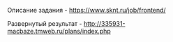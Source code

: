 Описание задания - https://www.sknt.ru/job/frontend/

Развернутый результат - http://335931-macbaze.tmweb.ru/plans/index.php

